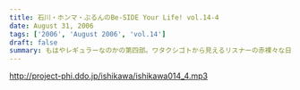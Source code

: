 ```yaml
---
title: 石川・ホンマ・ぶるんのBe-SIDE Your Life! vol.14-4
date: August 31, 2006
tags: ['2006', 'August 2006', 'vol.14']
draft: false
summary: もはやレギュラーなのかの第四部。ワタクシゴトから見えるリスナーの赤裸々な日々。そして、ツナガッテいる感じ・・・隣にいる輩がビーサイリスナー・・・そんな現実があるんだぁとスタッフ共々驚嘆の毎日毎週です。富士山土産の当選者発表もあるよ〜〜〜〜NAMAE
---
```


http://project-phi.ddo.jp/ishikawa/ishikawa014_4.mp3